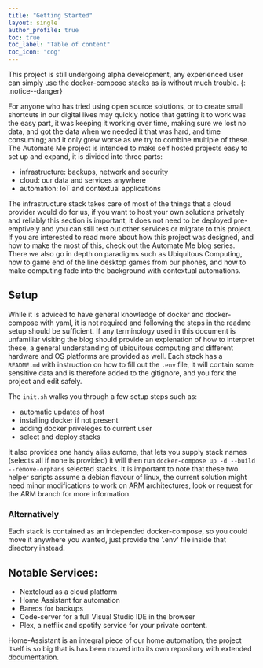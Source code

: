 ```yaml
---
title: "Getting Started"
layout: single
author_profile: true
toc: true
toc_label: "Table of content"
toc_icon: "cog"
---
```


This project is still undergoing alpha development, any experienced user can simply use the docker-compose stacks as is without much trouble.
{: .notice--danger}

For anyone who has tried using open source solutions, or to create small shortcuts in our digital lives may quickly notice that getting it to work was the easy part, it was keeping it working over time, making sure we lost no data, and got the data when we needed it that was hard, and time consuming; and it only grew worse as we try to combine multiple of these. The Automate Me project is intended to make self hosted projects easy to set up and expand, it is divided into three parts:
- infrastructure: backups, network and security 
- cloud: our data and services anywhere
- automation: IoT and contextual applications

The infrastructure stack takes care of most of the things that a cloud provider would do for us, if you want to host your own solutions privately and reliably this section is important, it does not need to be deployed pre-emptively and you can still test out other services or migrate to this project. If you are interested to read more about how this project was designed, and how to make the most of this, check out the Automate Me blog series. There we also go in depth on paradigms such as Ubiquitous Computing, how to game end of the line desktop games from our phones, and how to make computing fade into the background with contextual automations.

## Setup
While it is adviced to have general knowledge of docker and docker-compose with yaml, it is not required and following the steps in the readme setup should be sufficient.
If any terminology used in this document is unfamiliar visiting the blog should provide an explenation of how to interpret these, a general understanding of ubiquitous computing and different hardware and OS platforms are provided as well. Each stack has a `README.md` with instruction on how to fill out the `.env` file, it will contain some sensitive data and is therefore added to the gitignore, and you fork the project and edit safely.

The `init.sh` walks you through a few setup steps such as:
 - automatic updates of host
 - installing docker if not present
 - adding docker priveleges to current user
 - select and deploy stacks
 
It also provides one handy alias autome, that lets you supply stack names (selects all if none is provided) it will then run `docker-compose up -d --build --remove-orphans` selected stacks. It is important to note that these two helper scripts assume a debian flavour of linux, the current solution might need minor modifications to work on ARM architectures, look or request for the ARM branch for more information.

### Alternatively
Each stack is contained as an independed docker-compose, so you could move it anywhere you wanted, just provide the '.env' file inside that directory instead.

## Notable Services:

- Nextcloud as a cloud platform
- Home Assistant for automation
- Bareos for backups
- Code-server for a full Visual Studio IDE in the browser
- Plex, a netflix and spotify service for your private content.

Home-Assistant is an integral piece of our home automation, the project itself is so big that is has been moved into its own repository with extended documentation.



